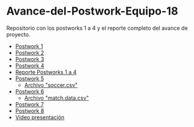 # Avance-del-Postwork-Equipo-18
Repositorio con los postworks 1 a 4 y el reporte completo del avance de proyecto.

- [Postwork 1](https://github.com/EdgarBL3/Avance-del-Postwork-Equipo-18/blob/main/Postwork%201.R)
- [Postwork 2](https://github.com/EdgarBL3/Avance-del-Postwork-Equipo-18/blob/main/Postwork%202.R)
- [Postwork 3](https://github.com/EdgarBL3/Avance-del-Postwork-Equipo-18/blob/main/Postwork%203.R)
- [Postwork 4](https://github.com/EdgarBL3/Avance-del-Postwork-Equipo-18/blob/main/Postwork%204.R)
- [Reporte Postworks 1 a 4](https://github.com/EdgarBL3/Avance-del-Postwork-Equipo-18/blob/main/Reporte_BEDU_Equipo18.pdf)
- [Postwork 5](https://github.com/EdgarBL3/Avance-del-Postwork-Equipo-18/blob/main/Postwork%205.R)
    - [Archivo "soccer.csv"]()
- [Postwork 6](https://github.com/EdgarBL3/Avance-del-Postwork-Equipo-18/blob/main/Postwork%206.R)
    - [Archivo "match.data.csv"]()
- [Postwork 7](https://github.com/EdgarBL3/Avance-del-Postwork-Equipo-18/blob/main/Postwork%207.R)
- [Postwork 8]()
- [Video presentación]()
